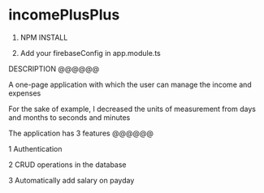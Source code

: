 # incomePlusPlus

1. NPM INSTALL

2. Add your firebaseConfig in app.module.ts


DESCRIPTION @@@@@@

A one-page application with which the user can manage the income and expenses

 For the sake of example, I decreased the units of measurement from days and  months to seconds and minutes
 
  The application has 3 features @@@@@@
  
  1 Authentication
  
  2 CRUD operations in the database
  
  3 Automatically add salary on payday
